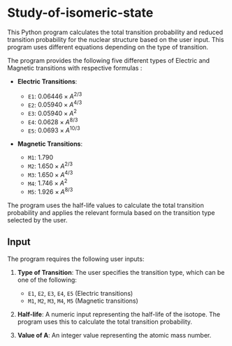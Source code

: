 # Study-of-isomeric-state

This Python program calculates the total transition probability and reduced transition probability for the nuclear structure based on the user input. This program uses different equations depending on the type of transition. 

The program provides the following five different types of Electric and Magnetic transitions with respective formulas : 

* **Electric Transitions**:

  * `E1`: $0.06446 \times A^{2/3}$
  * `E2`: $0.05940 \times A^{4/3}$
  * `E3`: $0.05940 \times A^{2}$
  * `E4`: $0.0628 \times A^{8/3}$
  * `E5`: $0.0693 \times A^{10/3}$

* **Magnetic Transitions**:

  * `M1`: $1.790$
  * `M2`: $1.650 \times A^{2/3}$
  * `M3`: $1.650 \times A^{4/3}$
  * `M4`: $1.746 \times A^{2}$
  * `M5`: $1.926 \times A^{8/3}$


The program uses the half-life values to calculate the total transition probability and applies the relevant formula based on the transition type selected by the user.

## Input

The program requires the following user inputs:

1. **Type of Transition**: The user specifies the transition type, which can be one of the following:

   * `E1`, `E2`, `E3`, `E4`, `E5` (Electric transitions)
   * `M1`, `M2`, `M3`, `M4`, `M5` (Magnetic transitions)

2. **Half-life**: A numeric input representing the half-life of the isotope. The program uses this to calculate the total transition probability.

3. **Value of A**: An integer value representing the atomic mass number.

